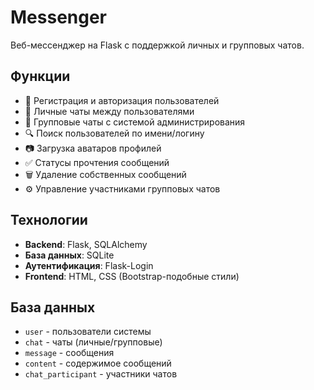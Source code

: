 # Messenger

Веб-мессенджер на Flask с поддержкой личных и групповых чатов.

## Функции

- 👤 Регистрация и авторизация пользователей
- 💬 Личные чаты между пользователями  
- 👥 Групповые чаты с системой администрирования
- 🔍 Поиск пользователей по имени/логину
- 📷 Загрузка аватаров профилей
- ✅ Статусы прочтения сообщений
- 🗑️ Удаление собственных сообщений
- ⚙️ Управление участниками групповых чатов
## Технологии

- **Backend**: Flask, SQLAlchemy
- **База данных**: SQLite
- **Аутентификация**: Flask-Login
- **Frontend**: HTML, CSS (Bootstrap-подобные стили)

## База данных

- `user` - пользователи системы
- `chat` - чаты (личные/групповые)  
- `message` - сообщения
- `content` - содержимое сообщений
- `chat_participant` - участники чатов
